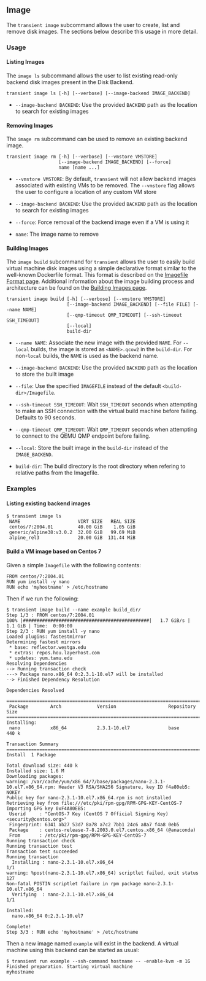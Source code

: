 ## Image

The `transient image` subcommand allows the user to create, list and remove
disk images. The sections below describe this usage in more detail.

### Usage

#### Listing Images

The `image ls` subcommand allows the user to list existing read-only backend
disk images present in the Disk Backend.

```
transient image ls [-h] [--verbose] [--image-backend IMAGE_BACKEND]
```

- `--image-backend BACKEND`: Use the provided `BACKEND` path as the location
to search for existing images

#### Removing Images

The `image rm` subcommand can be used to remove an existing backend image.

```
transient image rm [-h] [--verbose] [--vmstore VMSTORE]
                   [--image-backend IMAGE_BACKEND] [--force]
                   name [name ...]
```

- `--vmstore VMSTORE`: By default, `transient` will not allow backend images
associated with existing VMs to be removed. The `--vmstore` flag allows the user
to configure a location of any custom VM store

- `--image-backend BACKEND`: Use the provided `BACKEND` path as the location
to search for existing images

- `--force`: Force removal of the backend image even if a VM is using it

- `name`: The image name to remove

#### Building Images

The `image build` subcommand for `transient` allows the user to easily build
virtual machine disk images using a simple declarative format similar to
the well-known Dockerfile format. This format is described on the
[Imagefile Format page](../images/format.md). Additional information about
the image building process and architecture can be found on the
[Building Images page](../images/building.md).

```
transient image build [-h] [--verbose] [--vmstore VMSTORE]
                      [--image-backend IMAGE_BACKEND] [--file FILE] [--name NAME]
                      [--qmp-timeout QMP_TIMEOUT] [--ssh-timeout SSH_TIMEOUT]
                      [--local]
                      build-dir
```

- `--name NAME`: Associate the new image with the provided `NAME`. For `--local`
builds, the image is stored as `<NAME>.qcow2` in the `build-dir`. For non-`local`
builds, the `NAME` is used as the backend name.

- `--image-backend BACKEND`: Use the provided `BACKEND` path as the location to store
the built image

- `--file`: Use the specified `IMAGEFILE` instead of the default `<build-dir>/Imagefile`.

- `--ssh-timeout SSH_TIMEOUT`: Wait `SSH_TIMEOUT` seconds when attempting to make an SSH
connection with the virtual build machine before failing. Defaults to 90 seconds.

- `--qmp-timeout QMP_TIMEOUT`: Wait `QMP_TIMEOUT` seconds when attempting to connect
to the QEMU QMP endpoint before failing.

- `--local`: Store the built image in the `build-dir` instead of the `IMAGE_BACKEND`.

- `build-dir`: The build directory is the root directory when refering to relative paths
from the Imagefile.

### Examples

#### Listing existing backend images

```
$ transient image ls
 NAME                     VIRT SIZE   REAL SIZE
 centos/7:2004.01         40.00 GiB    1.05 GiB
 generic/alpine38:v3.0.2  32.00 GiB   99.69 MiB
 alpine_rel3              20.00 GiB  131.44 MiB
```

#### Build a VM image based on Centos 7

Given a simple `Imagefile` with the following contents:

```
FROM centos/7:2004.01
RUN yum install -y nano
RUN echo 'myhostname' > /etc/hostname
```

Then if we run the following:

```
$ transient image build --name example build_dir/
Step 1/3 : FROM centos/7:2004.01
100% |##############################################|   1.7 GiB/s |   1.1 GiB | Time:  0:00:00
Step 2/3 : RUN yum install -y nano
Loaded plugins: fastestmirror
Determining fastest mirrors
 * base: reflector.westga.edu
 * extras: repos.hou.layerhost.com
 * updates: yum.tamu.edu
Resolving Dependencies
--> Running transaction check
---> Package nano.x86_64 0:2.3.1-10.el7 will be installed
--> Finished Dependency Resolution

Dependencies Resolved

================================================================================
 Package        Arch             Version                   Repository      Size
================================================================================
Installing:
 nano           x86_64           2.3.1-10.el7              base           440 k

Transaction Summary
================================================================================
Install  1 Package

Total download size: 440 k
Installed size: 1.6 M
Downloading packages:
warning: /var/cache/yum/x86_64/7/base/packages/nano-2.3.1-10.el7.x86_64.rpm: Header V3 RSA/SHA256 Signature, key ID f4a80eb5: NOKEY
Public key for nano-2.3.1-10.el7.x86_64.rpm is not installed
Retrieving key from file:///etc/pki/rpm-gpg/RPM-GPG-KEY-CentOS-7
Importing GPG key 0xF4A80EB5:
 Userid     : "CentOS-7 Key (CentOS 7 Official Signing Key) <security@centos.org>"
 Fingerprint: 6341 ab27 53d7 8a78 a7c2 7bb1 24c6 a8a7 f4a8 0eb5
 Package    : centos-release-7-8.2003.0.el7.centos.x86_64 (@anaconda)
 From       : /etc/pki/rpm-gpg/RPM-GPG-KEY-CentOS-7
Running transaction check
Running transaction test
Transaction test succeeded
Running transaction
  Installing : nano-2.3.1-10.el7.x86_64                                     1/1
warning: %post(nano-2.3.1-10.el7.x86_64) scriptlet failed, exit status 127
Non-fatal POSTIN scriptlet failure in rpm package nano-2.3.1-10.el7.x86_64
  Verifying  : nano-2.3.1-10.el7.x86_64                                     1/1

Installed:
  nano.x86_64 0:2.3.1-10.el7

Complete!
Step 3/3 : RUN echo 'myhostname' > /etc/hostname
```

Then a new image named `example` will exist in the backend. A virtual machine using
this backend can be started as usual:

```
$ transient run example --ssh-command hostname -- -enable-kvm -m 1G
Finished preparation. Starting virtual machine
myhostname
```